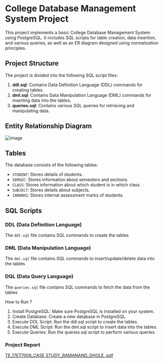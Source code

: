 # College Database Management System Project

This project implements a basic College Database Management System using PostgreSQL. It includes SQL scripts for table creation, data insertion, and various queries, as well as an ER diagram designed using normalization principles.

## Project Structure

The project is divided into the following SQL script files:

1. **ddl.sql**: Contains Data Definition Language (DDL) commands for creating tables.
2. **dml.sql**: Contains Data Manipulation Language (DML) commands for inserting data into the tables.
3. **queries.sql**: Contains various SQL queries for retrieving and manipulating data.


## Entity Relationship Diagram

![image](https://github.com/Ramanand23/College-DBMS-project/assets/68180773/f045a7fc-c38c-46b6-896e-b3a727bec435)

## Tables

The database consists of the following tables:

- `STUDENT`: Stores details of students.
- `SEMSEC`: Stores information about semesters and sections.
- `CLASS`: Stores information about which student is in which class.
- `SUBJECT`: Stores details about subjects.
- `IAMARKS`: Stores internal assessment marks of students.

## SQL Scripts

### DDL (Data Definition Language)

The `ddl.sql` file contains SQL commands to create the tables

### DML (Data Manipulation Language)

The `dml.sql` file contains SQL commands to insert/update/delete data into the tables

### DQL (Data Query Language)

The `queries.sql` file contains SQL commands to fetch the data from the tables

How to Run ?

1. Install PostgreSQL: Make sure PostgreSQL is installed on your system.
2. Create Database: Create a new database in PostgreSQL.
3. Execute DDL Script: Run the ddl.sql script to create the tables.
4. Execute DML Script: Run the dml.sql script to insert data into the tables.
5. Execute Queries: Run the queries.sql script to perform various queries.


### Project Report

[TE_17ET7006_CASE STUDY_RAMANAND_DHOLE .pdf](https://github.com/user-attachments/files/15524798/TE_17ET7006_CASE.STUDY_RAMANAND_DHOLE.pdf)
